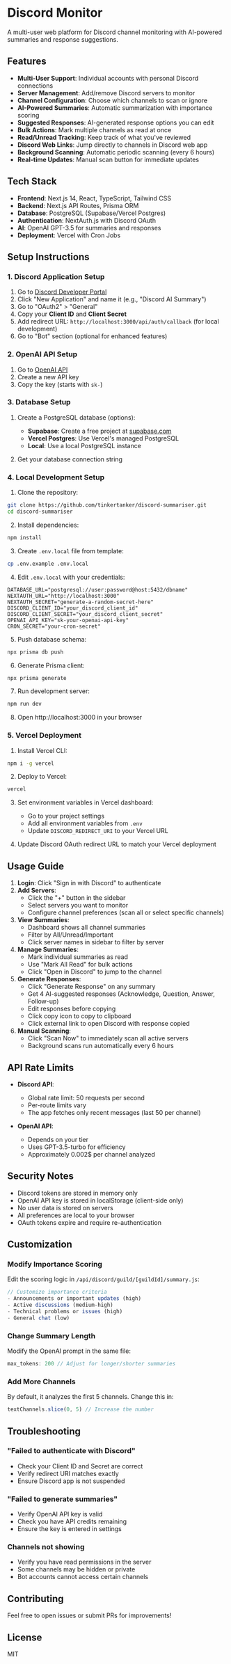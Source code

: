 # Discord Monitor

A multi-user web platform for Discord channel monitoring with AI-powered summaries and response suggestions.

## Features

- **Multi-User Support**: Individual accounts with personal Discord connections
- **Server Management**: Add/remove Discord servers to monitor
- **Channel Configuration**: Choose which channels to scan or ignore
- **AI-Powered Summaries**: Automatic summarization with importance scoring
- **Suggested Responses**: AI-generated response options you can edit
- **Bulk Actions**: Mark multiple channels as read at once
- **Read/Unread Tracking**: Keep track of what you've reviewed
- **Discord Web Links**: Jump directly to channels in Discord web app
- **Background Scanning**: Automatic periodic scanning (every 6 hours)
- **Real-time Updates**: Manual scan button for immediate updates

## Tech Stack

- **Frontend**: Next.js 14, React, TypeScript, Tailwind CSS
- **Backend**: Next.js API Routes, Prisma ORM
- **Database**: PostgreSQL (Supabase/Vercel Postgres)
- **Authentication**: NextAuth.js with Discord OAuth
- **AI**: OpenAI GPT-3.5 for summaries and responses
- **Deployment**: Vercel with Cron Jobs

## Setup Instructions

### 1. Discord Application Setup

1. Go to [Discord Developer Portal](https://discord.com/developers/applications)
2. Click "New Application" and name it (e.g., "Discord AI Summary")
3. Go to "OAuth2" > "General"
4. Copy your **Client ID** and **Client Secret**
5. Add redirect URL: `http://localhost:3000/api/auth/callback` (for local development)
6. Go to "Bot" section (optional for enhanced features)

### 2. OpenAI API Setup

1. Go to [OpenAI API](https://platform.openai.com/api-keys)
2. Create a new API key
3. Copy the key (starts with `sk-`)

### 3. Database Setup

1. Create a PostgreSQL database (options):
   - **Supabase**: Create a free project at [supabase.com](https://supabase.com)
   - **Vercel Postgres**: Use Vercel's managed PostgreSQL
   - **Local**: Use a local PostgreSQL instance

2. Get your database connection string

### 4. Local Development Setup

1. Clone the repository:
```bash
git clone https://github.com/tinkertanker/discord-summariser.git
cd discord-summariser
```

2. Install dependencies:
```bash
npm install
```

3. Create `.env.local` file from template:
```bash
cp .env.example .env.local
```

4. Edit `.env.local` with your credentials:
```env
DATABASE_URL="postgresql://user:password@host:5432/dbname"
NEXTAUTH_URL="http://localhost:3000"
NEXTAUTH_SECRET="generate-a-random-secret-here"
DISCORD_CLIENT_ID="your_discord_client_id"
DISCORD_CLIENT_SECRET="your_discord_client_secret"
OPENAI_API_KEY="sk-your-openai-api-key"
CRON_SECRET="your-cron-secret"
```

5. Push database schema:
```bash
npx prisma db push
```

6. Generate Prisma client:
```bash
npx prisma generate
```

7. Run development server:
```bash
npm run dev
```

8. Open http://localhost:3000 in your browser

### 5. Vercel Deployment

1. Install Vercel CLI:
```bash
npm i -g vercel
```

2. Deploy to Vercel:
```bash
vercel
```

3. Set environment variables in Vercel dashboard:
   - Go to your project settings
   - Add all environment variables from `.env`
   - Update `DISCORD_REDIRECT_URI` to your Vercel URL

4. Update Discord OAuth redirect URL to match your Vercel deployment

## Usage Guide

1. **Login**: Click "Sign in with Discord" to authenticate
2. **Add Servers**:
   - Click the "+" button in the sidebar
   - Select servers you want to monitor
   - Configure channel preferences (scan all or select specific channels)
3. **View Summaries**:
   - Dashboard shows all channel summaries
   - Filter by All/Unread/Important
   - Click server names in sidebar to filter by server
4. **Manage Summaries**:
   - Mark individual summaries as read
   - Use "Mark All Read" for bulk actions
   - Click "Open in Discord" to jump to the channel
5. **Generate Responses**:
   - Click "Generate Response" on any summary
   - Get 4 AI-suggested responses (Acknowledge, Question, Answer, Follow-up)
   - Edit responses before copying
   - Click copy icon to copy to clipboard
   - Click external link to open Discord with response copied
6. **Manual Scanning**:
   - Click "Scan Now" to immediately scan all active servers
   - Background scans run automatically every 6 hours

## API Rate Limits

- **Discord API**: 
  - Global rate limit: 50 requests per second
  - Per-route limits vary
  - The app fetches only recent messages (last 50 per channel)
  
- **OpenAI API**:
  - Depends on your tier
  - Uses GPT-3.5-turbo for efficiency
  - Approximately 0.002$ per channel analyzed

## Security Notes

- Discord tokens are stored in memory only
- OpenAI API key is stored in localStorage (client-side only)
- No user data is stored on servers
- All preferences are local to your browser
- OAuth tokens expire and require re-authentication

## Customization

### Modify Importance Scoring

Edit the scoring logic in `/api/discord/guild/[guildId]/summary.js`:
```javascript
// Customize importance criteria
- Announcements or important updates (high)
- Active discussions (medium-high)  
- Technical problems or issues (high)
- General chat (low)
```

### Change Summary Length

Modify the OpenAI prompt in the same file:
```javascript
max_tokens: 200 // Adjust for longer/shorter summaries
```

### Add More Channels

By default, it analyzes the first 5 channels. Change this in:
```javascript
textChannels.slice(0, 5) // Increase the number
```

## Troubleshooting

### "Failed to authenticate with Discord"
- Check your Client ID and Secret are correct
- Verify redirect URI matches exactly
- Ensure Discord app is not suspended

### "Failed to generate summaries" 
- Verify OpenAI API key is valid
- Check you have API credits remaining
- Ensure the key is entered in settings

### Channels not showing
- Verify you have read permissions in the server
- Some channels may be hidden or private
- Bot accounts cannot access certain channels

## Contributing

Feel free to open issues or submit PRs for improvements!

## License

MIT